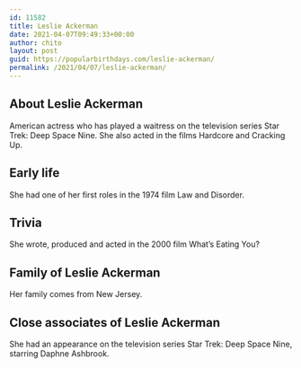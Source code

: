 ```yaml
---
id: 11582
title: Leslie Ackerman
date: 2021-04-07T09:49:33+00:00
author: chito
layout: post
guid: https://popularbirthdays.com/leslie-ackerman/
permalink: /2021/04/07/leslie-ackerman/
---
```

<!--Content-->


          
          
## About Leslie Ackerman



  American actress who has played a waitress on the television series Star Trek: Deep Space Nine. She also acted in the films Hardcore and Cracking Up. 

                
                
## Early life



  She had one of her first roles in the 1974 film Law and Disorder. 

                
                
## Trivia



  She wrote, produced and acted in the 2000 film What&#8217;s Eating You? 

                
                
## Family of Leslie Ackerman



  Her family comes from New Jersey.

                
                
## Close associates of Leslie Ackerman



  She had an appearance on the television series Star Trek: Deep Space Nine, starring Daphne Ashbrook.

          
          